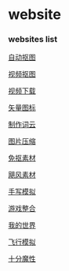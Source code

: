 # website
<h3>websites list</h3>
<h>
  
[自动抠图](https://bgsub.com/webapp/)

[视频抠图](https://www.unscreen.com/upload)

[视频下载](https://greenvideo.cc)

[矢量图标](https://www.svgrepo.com/)

[制作词云](https://www.weiciyun.com)

[图片压缩](https://tikolu.net/emojimix/)

[免抠素材](https://pngimg.com/)

[飓风素材](https://www.ysjf.com/material)

[手写模拟](https://www.autohanding.com/)

[游戏整合](https://poki.com)

[我的世界](https://www.mc.js.cool/)

[飞行模拟](https://www.geo-fs.com)

[十分魔性](https://patatap.com)

</h>
